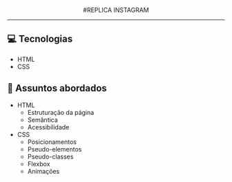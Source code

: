 <p align="center">
   #REPLICA INSTAGRAM
</p>

-------
## 💻 Tecnologias
- HTML
- CSS

## 💬 Assuntos abordados
- HTML
    - Estruturação da página 
    - Semântica
    - Acessibilidade
- CSS
    - Posicionamentos
    - Pseudo-elementos
    - Pseudo-classes
    - Flexbox
    - Animações 

